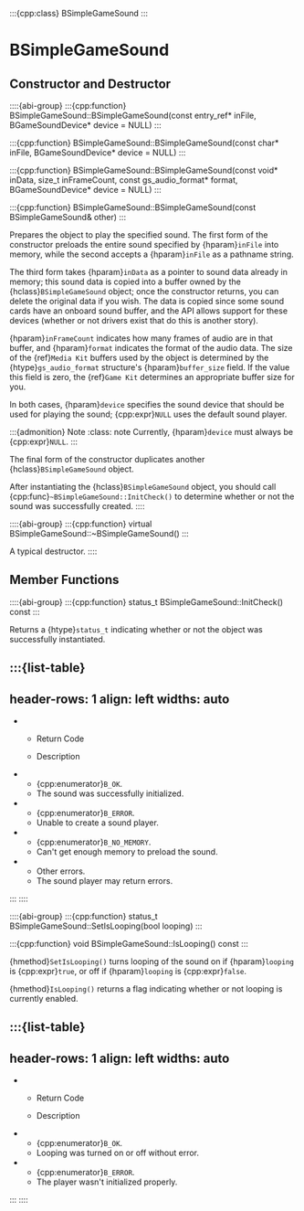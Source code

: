 :::{cpp:class} BSimpleGameSound
:::

# BSimpleGameSound

## Constructor and Destructor

::::{abi-group}
:::{cpp:function} BSimpleGameSound::BSimpleGameSound(const entry_ref* inFile, BGameSoundDevice* device = NULL)
:::

:::{cpp:function} BSimpleGameSound::BSimpleGameSound(const char* inFile, BGameSoundDevice* device = NULL)
:::

:::{cpp:function} BSimpleGameSound::BSimpleGameSound(const void* inData, size_t inFrameCount, const gs_audio_format* format, BGameSoundDevice* device = NULL)
:::

:::{cpp:function} BSimpleGameSound::BSimpleGameSound(const BSimpleGameSound& other)
:::

Prepares the object to play the specified sound. The first form of the
constructor preloads the entire sound specified by {hparam}`inFile` into
memory, while the second accepts a {hparam}`inFile` as a pathname string.

The third form takes {hparam}`inData` as a pointer to sound data already in
memory; this sound data is copied into a buffer owned by the
{hclass}`BSimpleGameSound` object; once the constructor returns, you can
delete the original data if you wish. The data is copied since some sound
cards have an onboard sound buffer, and the API allows support for these
devices (whether or not drivers exist that do this is another story).

{hparam}`inFrameCount` indicates how many frames of audio are in that
buffer, and {hparam}`format` indicates the format of the audio data. The
size of the {ref}`Media Kit` buffers used by the object is determined by
the {htype}`gs_audio_format` structure's {hparam}`buffer_size` field. If
the value this field is zero, the {ref}`Game Kit` determines an appropriate
buffer size for you.

In both cases, {hparam}`device` specifies the sound device that should be
used for playing the sound; {cpp:expr}`NULL` uses the default sound player.

:::{admonition} Note
:class: note
Currently, {hparam}`device` must always be {cpp:expr}`NULL`.
:::

The final form of the constructor duplicates another
{hclass}`BSimpleGameSound` object.

After instantiating the {hclass}`BSimpleGameSound` object, you should call
{cpp:func}`~BSimpleGameSound::InitCheck()` to determine whether or not the
sound was successfully created.
::::

::::{abi-group}
:::{cpp:function} virtual BSimpleGameSound::~BSimpleGameSound()
:::

A typical destructor.
::::

## Member Functions

::::{abi-group}
:::{cpp:function} status_t BSimpleGameSound::InitCheck() const
:::

Returns a {htype}`status_t` indicating whether or not the object was
successfully instantiated.

:::{list-table}
---
header-rows: 1
align: left
widths: auto
---
-
	- Return Code

	- Description

-
	- {cpp:enumerator}`B_OK`.
	- The sound was successfully initialized.
-
	- {cpp:enumerator}`B_ERROR`.
	- Unable to create a sound player.
-
	- {cpp:enumerator}`B_NO_MEMORY`.
	- Can't get enough memory to preload the sound.
-
	- Other errors.
	- The sound player may return errors.

:::
::::

::::{abi-group}
:::{cpp:function} status_t BSimpleGameSound::SetIsLooping(bool looping)
:::

:::{cpp:function} void BSimpleGameSound::IsLooping() const
:::

{hmethod}`SetIsLooping()` turns looping of the sound on if
{hparam}`looping` is {cpp:expr}`true`, or off if {hparam}`looping` is
{cpp:expr}`false`.

{hmethod}`IsLooping()` returns a flag indicating whether or not looping is
currently enabled.

:::{list-table}
---
header-rows: 1
align: left
widths: auto
---
-
	- Return Code

	- Description

-
	- {cpp:enumerator}`B_OK`.
	- Looping was turned on or off without error.
-
	- {cpp:enumerator}`B_ERROR`.
	- The player wasn't initialized properly.

:::
::::
